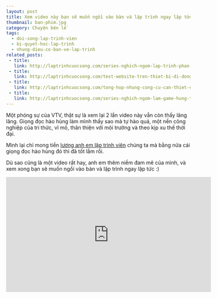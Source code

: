```yaml
---
layout: post
title: Xem video này bạn sẽ muốn ngồi vào bàn và lập trình ngay lập tức
thumbnail: ban-phim.jpg
category: Chuyện bên lề
tags:
  - doi-song-lap-trinh-vien
  - bi-quyet-hoc-lap-trinh
  - nhung-dieu-co-ban-ve-lap-trinh
related_posts:
 - title: 
   link: http://laptrinhcuocsong.com/series-nghich-ngom-lap-trinh-phan-mem-paint-ve-tren-web-html5-javascript.html
 - title: 
   link: http://laptrinhcuocsong.com/test-website-tren-thiet-bi-di-dong-nhu-the-nao.html
 - title: 
   link: http://laptrinhcuocsong.com/tong-hop-nhung-cong-cu-can-thiet-cho-web-developer.html
 - title: 
   link: http://laptrinhcuocsong.com/series-nghich-ngom-lam-game-hung-trung.html
---
```


Một phóng sự của VTV, thật sự là xem lại 2 lần video này vẫn còn thấy lâng lâng. Giọng đọc hào hùng làm mình thấy sao mà tự hào quá, một nền công nghiệp của tri thức, vĩ mô, thân thiện với môi trường và theo kịp xu thế thời đại.

Mình lại chỉ mong tiền [lương anh em lập trình viên](http://laptrinhcuocsong.com/luong-lap-trinh-vien-moi-ra-truong.html) chúng ta mà bằng nửa cái giọng đọc hào hùng đó thì đã tốt lắm rồi.

Dù sao cũng là một video rất hay, anh em thêm niềm đam mê của mình, và xem xong bạn sẽ muốn ngồi vào bàn và lập trình ngay lập tức :)

<div class="youtube">
<iframe width="560" height="315" src="https://www.youtube.com/embed/l20zRw7IYX8" frameborder="0" allowfullscreen></iframe>
</div>
